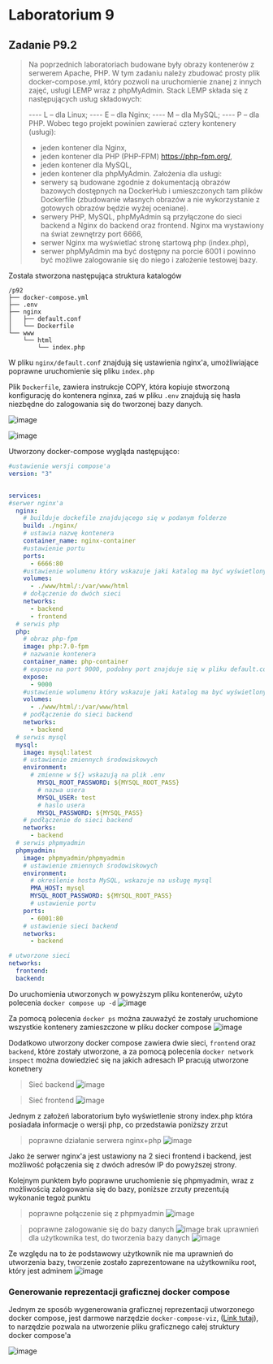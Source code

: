 # Laboratorium 9 

## Zadanie P9.2
>
> Na poprzednich laboratoriach budowane były obrazy kontenerów z serwerem Apache, PHP.
>W tym zadaniu należy zbudować prosty plik docker-compose.yml, który pozwoli na uruchomienie
>znanej z innych zajęć, usługi LEMP wraz z phpMyAdmin. Stack LEMP składa się z następujących
>usług składowych:
>
>---- L – dla Linux;
>---- E – dla Nginx;
>---- M – dla MySQL;
>---- P – dla PHP.
>Wobec tego projekt powinien zawierać cztery kontenery (usługi):
>- jeden kontener dla Nginx,
>- jeden kontener dla PHP (PHP-FPM) https://php-fpm.org/,
>- jeden kontener dla MySQL,
>- jeden kontener dla phpMyAdmin.
> Założenia dla usługi:
>- serwery są budowane zgodnie z dokumentacją obrazów bazowych dostępnych na DockerHub i
> umieszczonych tam plików Dockerfile (zbudowanie własnych obrazów a nie wykorzystanie z
> gotowych obrazów będzie wyżej oceniane).
> - serwery PHP, MySQL, phpMyAdmin są przyłączone do sieci backend a Nginx do backend oraz
> frontend. Nginx ma wystawiony na świat zewnętrzy port 6666,
> - serwer Nginx ma wyświetlać stronę startową php (index.php),
> - serwer phpMyAdmin ma być dostępny na porcie 6001 i powinno być możliwe zalogowanie się do
> niego i założenie testowej bazy. 

Została stworzona następująca struktura katalogów
```
/p92
├── docker-compose.yml
├── .env
├── nginx
│   ├── default.conf
│   └── Dockerfile
└── www
    └── html
        └── index.php
```

W pliku `nginx/default.conf` znajdują się ustawienia nginx'a, umożliwiające poprawne uruchomienie się pliku `index.php`


Plik `Dockerfile`, zawiera instrukcje COPY, która kopiuje stworzoną konfigurację do kontenera nginxa, zaś w pliku `.env` znajdują się hasła niezbędne do zalogowania się do tworzonej bazy danych.

![image](https://user-images.githubusercontent.com/47278535/168814559-bac3477a-87ae-446f-8cca-ccb68f9978da.png)

![image](https://user-images.githubusercontent.com/47278535/168814580-9fc1a25f-b17b-457e-85ee-08955eaf2b71.png)


Utworzony docker-compose wygląda następująco:

```yml
#ustawienie wersji compose'a
version: "3"


services:
#serwer nginx'a
  nginx:
    # builduje dockefile znajdującego się w podanym folderze
    build: ./nginx/
    # ustawia nazwę kontenera
    container_name: nginx-container
    #ustawienie portu
    ports:
      - 6666:80
    #ustawienie wolumenu który wskazuje jaki katalog ma być wyświetlony przez ngixna
    volumes:
      - ./www/html/:/var/www/html
    # dołączenie do dwóch sieci
    networks:
      - backend
      - frontend
  # serwis php
  php:
    # obraz php-fpm
    image: php:7.0-fpm
    # nazwanie kontenera
    container_name: php-container
    # expose na port 9000, podobny port znajduje się w pliku default.conf
    expose:
      - 9000
    #ustawienie wolumenu który wskazuje jaki katalog ma być wyświetlony przez php
    volumes:
      - ./www/html/:/var/www/html
    # podłączenie do sieci backend
    networks:
      - backend
  # serwis mysql
  mysql:
    image: mysql:latest
    # ustawienie zmiennych środowiskowych
    environment:
      # zmienne w ${} wskazują na plik .env
        MYSQL_ROOT_PASSWORD: ${MYSQL_ROOT_PASS}
        # nazwa usera
        MYSQL_USER: test
        # haslo usera
        MYSQL_PASSWORD: ${MYSQL_PASS}
    # podłączenie do sieci backend
    networks:
      - backend
  # serwis phpmyadmin
  phpmyadmin:
    image: phpmyadmin/phpmyadmin
    # ustawienie zmiennych środowiskowych
    environment:
      # określenie hosta MySQL, wskazuje na usługę mysql 
      PMA_HOST: mysql
      MYSQL_ROOT_PASSWORD: ${MYSQL_ROOT_PASS}
      # ustawienie portu
    ports:
      - 6001:80
    # ustawienie sieci backend
    networks:
      - backend

# utworzone sieci
networks:
  frontend:
  backend:

```

Do uruchomienia utworzonych w powyższym pliku kontenerów, użyto polecenia `docker compose up -d`
![image](https://user-images.githubusercontent.com/47278535/168814793-0f7b1f6a-b122-45da-81fe-87a513f1c61f.png)

Za pomocą polecenia `docker ps` można zauważyć że zostały uruchomione wszystkie kontenery zamieszczone w pliku docker compose
![image](https://user-images.githubusercontent.com/47278535/168814903-97275624-a4a8-4fe4-a72b-a1415bb6080c.png)

Dodatkowo utworzony docker compose zawiera dwie sieci, `frontend` oraz `backend`, które zostały utworzone, a za pomocą polecenia `docker network inspect` można dowiedzieć się na jakich adresach IP pracują utworzone konetnery

> Sieć backend
>![image](https://user-images.githubusercontent.com/47278535/168815153-b28a287b-1b29-4e36-9b05-cf35b33265fa.png)

> Sieć frontend
> ![image](https://user-images.githubusercontent.com/47278535/168815249-f8878828-39a0-492d-8803-cf94100ca6f7.png)

Jednym z założeń laboratorium było wyświetlenie strony index.php która posiadała informacje o wersji php, co przedstawia poniższy zrzut

> poprawne działanie serwera nginx+php
> ![image](https://user-images.githubusercontent.com/47278535/168815689-c4018d32-7f85-4fe5-a992-05fa94663c8d.png)

Jako że serwer nginx'a jest ustawiony na 2 sieci frontend i backend, jest możliwość połączenia się z dwóch adresów IP do powyższej strony.

Kolejnym punktem było poprawne uruchomienie się phpmyadmin, wraz z możliwością zalogowania się do bazy, poniższe zrzuty prezentują wykonanie tegoż punktu

> poprawne połączenie się z phpmyadmin
>  ![image](https://user-images.githubusercontent.com/47278535/168816264-a7286738-b1fc-45e1-b540-d8fb8f412f37.png)

> poprawne zalogowanie się do bazy danych
> ![image](https://user-images.githubusercontent.com/47278535/168816370-146a8605-5f80-4984-8368-6f566a5fe5ae.png)
> brak uprawnień dla użytkownika test, do tworzenia bazy danych
> ![image](https://user-images.githubusercontent.com/47278535/168816944-f82f036b-bd7d-419f-b501-5c0373bb4379.png)

Ze względu na to że podstawowy użytkownik nie ma uprawnień do utworzenia bazy, tworzenie zostało zaprezentowane na użytkowniku root, który jest adminem
![image](https://user-images.githubusercontent.com/47278535/168816753-f32d82d6-f455-48ee-b129-1bf7ffebae10.png)

### Generowanie reprezentacji graficznej docker compose
Jednym ze sposób wygenerowania graficznej reprezentacji utworzonego docker compose, jest darmowe narzędzie `docker-compose-viz`, ([Link tutaj](https://github.com/pmsipilot)), to narzędzie pozwala na utworzenie pliku graficznego całej struktury docker compose'a

![image](https://user-images.githubusercontent.com/47278535/168817780-db8387dc-4921-4f88-8271-ef600584ede5.png)




